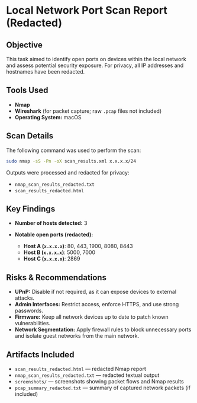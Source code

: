 
# Local Network Port Scan Report (Redacted)

## Objective
This task aimed to identify open ports on devices within the local network and assess potential security exposure. For privacy, all IP addresses and hostnames have been redacted.

## Tools Used
- **Nmap** 
- **Wireshark** (for packet capture; raw `.pcap` files not included)  
- **Operating System:** macOS 

## Scan Details
The following command was used to perform the scan:

```bash
sudo nmap -sS -Pn -oX scan_results.xml x.x.x.x/24
````

Outputs were processed and redacted for privacy:

* `nmap_scan_results_redacted.txt`
* `scan_results_redacted.html`

## Key Findings

* **Number of hosts detected:** 3
* **Notable open ports (redacted):**

  * **Host A (`x.x.x.x`)**: 80, 443, 1900, 8080, 8443
  * **Host B (`x.x.x.x`)**: 5000, 7000
  * **Host C (`x.x.x.x`)**: 2869

## Risks & Recommendations

* **UPnP:** Disable if not required, as it can expose devices to external attacks.
* **Admin Interfaces:** Restrict access, enforce HTTPS, and use strong passwords.
* **Firmware:** Keep all network devices up to date to patch known vulnerabilities.
* **Network Segmentation:** Apply firewall rules to block unnecessary ports and isolate guest networks from the main network.

## Artifacts Included

* `scan_results_redacted.html` — redacted Nmap report
* `nmap_scan_results_redacted.txt` — redacted textual output
* `screenshots/` — screenshots showing packet flows and Nmap results
* `pcap_summary_redacted.txt` — summary of captured network packets (if included)

